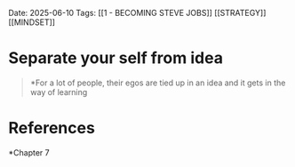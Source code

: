 Date: 2025-06-10
Tags: [[1 - BECOMING STEVE JOBS]] [[STRATEGY]] [[MINDSET]]

# Separate your self from idea

>*For a lot of people, their egos are tied up in an idea and it gets in the way of learning 

# References 
*Chapter 7